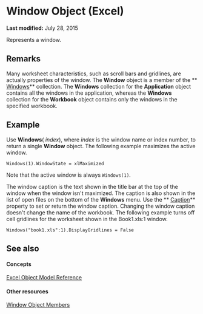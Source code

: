 
# Window Object (Excel)

 **Last modified:** July 28, 2015

Represents a window.

## Remarks

 Many worksheet characteristics, such as scroll bars and gridlines, are actually properties of the window. The **Window** object is a member of the ** [Windows](d5d0e3c9-9132-469c-d033-d29397dacd77.md)** collection. The **Windows** collection for the **Application** object contains all the windows in the application, whereas the **Windows** collection for the **Workbook** object contains only the windows in the specified workbook.


## Example

Use  **Windows**( _index_), where  _index_ is the window name or index number, to return a single **Window** object. The following example maximizes the active window.


```
Windows(1).WindowState = xlMaximized
```

Note that the active window is always  `Windows(1)`.

The window caption is the text shown in the title bar at the top of the window when the window isn't maximized. The caption is also shown in the list of open files on the bottom of the  **Windows** menu. Use the ** [Caption](d8a5ca13-90b8-d7ce-d041-2cdc544789e5.md)** property to set or return the window caption. Changing the window caption doesn't change the name of the workbook. The following example turns off cell gridlines for the worksheet shown in the Book1.xls:1 window.




```
Windows("book1.xls":1).DisplayGridlines = False
```


## See also


#### Concepts


 [Excel Object Model Reference](11ea8598-8a20-92d5-f98b-0da04263bf2c.md)
#### Other resources


 [Window Object Members](f11db427-24a4-041c-2fd5-03ce73ae6c16.md)
